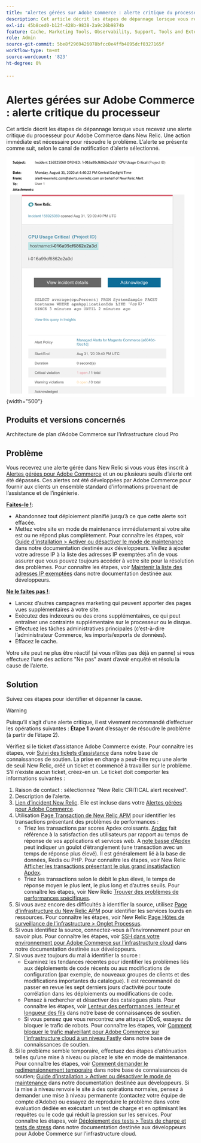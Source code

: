 ```yaml
---
title: "Alertes gérées sur Adobe Commerce : alerte critique du processeur"
description: Cet article décrit les étapes de dépannage lorsque vous recevez une alerte critique du processeur pour Adobe Commerce dans New Relic. Une action immédiate est nécessaire pour résoudre le problème. L’alerte se présente comme suit, selon le canal de notification d’alerte sélectionné.
exl-id: 45b8ced0-b12f-428b-9838-2a9c26b9874b
feature: Cache, Marketing Tools, Observability, Support, Tools and External Services
role: Admin
source-git-commit: 5be8f2969426078bfcc0e4ffb4895dcf0327165f
workflow-type: tm+mt
source-wordcount: '823'
ht-degree: 0%

---
```


# Alertes gérées sur Adobe Commerce : alerte critique du processeur

Cet article décrit les étapes de dépannage lorsque vous recevez une alerte critique du processeur pour Adobe Commerce dans New Relic. Une action immédiate est nécessaire pour résoudre le problème. L’alerte se présente comme suit, selon le canal de notification d’alerte sélectionné.

![alerte critique de disque](assets/cpu-critical-magento-managed.png){width="500"}

## Produits et versions concernés

Architecture de plan d’Adobe Commerce sur l’infrastructure cloud Pro

## Problème

Vous recevrez une alerte gérée dans New Relic si vous vous êtes inscrit à [Alertes gérées pour Adobe Commerce](/help/support-tools/managed-alerts-for-adobe-commerce/managed-alerts-for-magento-commerce.md) et un ou plusieurs seuils d’alerte ont été dépassés. Ces alertes ont été développées par Adobe Commerce pour fournir aux clients un ensemble standard d’informations provenant de l’assistance et de l’ingénierie.

<u>**Faites-le !**</u>:

* Abandonnez tout déploiement planifié jusqu’à ce que cette alerte soit effacée.
* Mettez votre site en mode de maintenance immédiatement si votre site est ou ne répond plus complètement. Pour connaître les étapes, voir [Guide d’installation > Activer ou désactiver le mode de maintenance](https://devdocs.magento.com/guides/v2.4/install-gde/install/cli/install-cli-subcommands-maint.html?itm_source=devdocs&amp;itm_medium=search_page&amp;itm_campaign=federated_search&amp;itm_term=mainten) dans notre documentation destinée aux développeurs. Veillez à ajouter votre adresse IP à la liste des adresses IP exemptées afin de vous assurer que vous pouvez toujours accéder à votre site pour la résolution des problèmes. Pour connaître les étapes, voir [Maintenir la liste des adresses IP exemptées](https://devdocs.magento.com/guides/v2.4/install-gde/install/cli/install-cli-subcommands-maint.html?itm_source=devdocs&amp;itm_medium=search_page&amp;itm_campaign=federated_search&amp;itm_term=mainten#instgde-cli-maint-exempt) dans notre documentation destinée aux développeurs.

<u>**Ne le faites pas !**</u>:

* Lancez d’autres campagnes marketing qui peuvent apporter des pages vues supplémentaires à votre site.
* Exécutez des indexeurs ou des crons supplémentaires, ce qui peut entraîner une contrainte supplémentaire sur le processeur ou le disque.
* Effectuez les tâches administratives principales (c’est-à-dire l’administrateur Commerce, les imports/exports de données).
* Effacez le cache.

Votre site peut ne plus être réactif (si vous n’êtes pas déjà en panne) si vous effectuez l’une des actions &quot;Ne pas&quot; avant d’avoir enquêté et résolu la cause de l’alerte.

## Solution

Suivez ces étapes pour identifier et dépanner la cause.

>[!WARNING]
>
>Puisqu’il s’agit d’une alerte critique, il est vivement recommandé d’effectuer les opérations suivantes : **Étape 1** avant d’essayer de résoudre le problème (à partir de l’étape 2).

Vérifiez si le ticket d’assistance Adobe Commerce existe. Pour connaître les étapes, voir [Suivi des tickets d’assistance](/help/help-center-guide/help-center/magento-help-center-user-guide.md#track-tickets) dans notre base de connaissances de soutien. La prise en charge a peut-être reçu une alerte de seuil New Relic, créé un ticket et commencé à travailler sur le problème. S’il n’existe aucun ticket, créez-en un. Le ticket doit comporter les informations suivantes :

1. Raison de contact : sélectionnez &quot;New Relic CRITICAL alert received&quot;.
1. Description de l’alerte.
1. [Lien d’incident New Relic](https://docs.newrelic.com/docs/alerts-applied-intelligence/new-relic-alerts/alert-incidents/view-violation-event-details-incidents). Elle est incluse dans votre [Alertes gérées pour Adobe Commerce](/help/support-tools/managed-alerts-for-adobe-commerce/managed-alerts-for-magento-commerce.md).
1. Utilisation [Page Transaction de New Relic APM](https://docs.newrelic.com/docs/apm/applications-menu/monitoring/transactions-page-find-specific-performance-problems) pour identifier les transactions présentant des problèmes de performances :
   * Triez les transactions par scores Apdex croissants. [Apdex](https://docs.newrelic.com/docs/apm/new-relic-apm/apdex/apdex-measure-user-satisfaction) fait référence à la satisfaction des utilisateurs par rapport au temps de réponse de vos applications et services web. A [note basse d’Apdex](/help/support-tools/managed-alerts-for-adobe-commerce/managed-alerts-for-magento-commerce-apdex-warning-alert.md) peut indiquer un goulot d’étranglement (une transaction avec un temps de réponse plus élevé). Il est généralement lié à la base de données, Redis ou PHP. Pour connaître les étapes, voir New Relic [Afficher les transactions présentant le plus grand insatisfaction Apdex](https://docs.newrelic.com/docs/apm/new-relic-apm/apdex/view-your-apdex-score#apdex-dissat).
   * Triez les transactions selon le débit le plus élevé, le temps de réponse moyen le plus lent, le plus long et d’autres seuils. Pour connaître les étapes, voir New Relic [Trouver des problèmes de performances spécifiques](https://docs.newrelic.com/docs/apm/applications-menu/monitoring/transactions-page-find-specific-performance-problems).
1. Si vous avez encore des difficultés à identifier la source, utilisez [Page d’infrastructure du New Relic APM](https://docs.newrelic.com/docs/infrastructure/infrastructure-ui-pages/infra-hosts-ui-page) pour identifier les services lourds en ressources. Pour connaître les étapes, voir New Relic [Page Hôtes de surveillance de l’infrastructure > Onglet Processus](https://docs.newrelic.com/docs/infrastructure/infrastructure-ui-pages/infra-hosts-ui-page/#processes).
1. Si vous identifiez la source, connectez-vous à l’environnement pour en savoir plus. Pour connaître les étapes, voir [SSH dans votre environnement pour Adobe Commerce sur l’infrastructure cloud](https://experienceleague.adobe.com/docs/commerce-cloud-service/user-guide/develop/secure-connections.html) dans notre documentation destinée aux développeurs.
1. Si vous avez toujours du mal à identifier la source :
   * Examinez les tendances récentes pour identifier les problèmes liés aux déploiements de code récents ou aux modifications de configuration (par exemple, de nouveaux groupes de clients et des modifications importantes du catalogue). Il est recommandé de passer en revue les sept derniers jours d’activité pour toute corrélation dans les déploiements ou modifications de code.
   * Pensez à rechercher et désactiver des catalogues plats. Pour connaître les étapes, voir [Lenteur des performances, lenteur et longueur des fils](/help/troubleshooting/miscellaneous/slow-performance-slow-and-long-running-crons.md) dans notre base de connaissances de soutien.
   * Si vous pensez que vous rencontrez une attaque DDoS, essayez de bloquer le trafic de robots. Pour connaître les étapes, voir [Comment bloquer le trafic malveillant pour Adobe Commerce sur l’infrastructure cloud à un niveau Fastly](/help/how-to/general/block-malicious-traffic-for-magento-commerce-on-fastly-level.md) dans notre base de connaissances de soutien.
1. Si le problème semble temporaire, effectuez des étapes d’atténuation telles qu’une mise à niveau ou placez le site en mode de maintenance. Pour connaître les étapes, voir [Comment demander le redimensionnement temporaire](/help/how-to/general/how-to-request-temporary-magento-upsize.md) dans notre base de connaissances de soutien; [Guide d’installation > Activer ou désactiver le mode de maintenance](https://devdocs.magento.com/guides/v2.4/install-gde/install/cli/install-cli-subcommands-maint.html?itm_source=devdocs&amp;itm_medium=search_page&amp;itm_campaign=federated_search&amp;itm_term=mainten) dans notre documentation destinée aux développeurs. Si la mise à niveau renvoie le site à des opérations normales, pensez à demander une mise à niveau permanente (contactez votre équipe de compte d’Adobe) ou essayez de reproduire le problème dans votre évaluation dédiée en exécutant un test de charge et en optimisant les requêtes ou le code qui réduit la pression sur les services. Pour connaître les étapes, voir [Déploiement des tests > Tests de charge et tests de stress](https://devdocs.magento.com/cloud/live/stage-prod-test.html#loadtest) dans notre documentation destinée aux développeurs pour Adobe Commerce sur l’infrastructure cloud.
